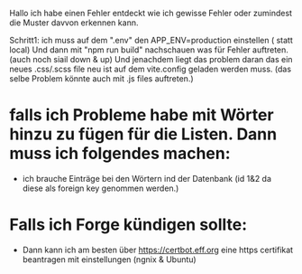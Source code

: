 Hallo ich habe einen Fehler entdeckt wie ich gewisse Fehler oder zumindest die Muster davvon erkennen kann.

Schritt1: ich muss auf dem ".env" den APP_ENV=production einstellen ( statt local)
Und dann mit "npm run build" nachschauen was für Fehler auftreten.(auch noch siail down & up)
Und jenachdem liegt das problem daran das ein neues .css/.scss file neu ist auf dem vite.config geladen werden muss. (das selbe Problem könnte auch mit .js files auftreten.)
 # falls ich Probleme habe mit Wörter hinzu zu fügen für die Listen. Dann muss ich folgendes machen:
  - ich brauche Einträge bei den Wörtern ind der Datenbank (id 1&2 da diese als foreign key genommen werden.)

# Falls ich Forge kündigen sollte:
 - Dann kann ich am besten über https://certbot.eff.org eine https certifikat beantragen mit einstellungen (ngnix & Ubuntu)